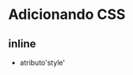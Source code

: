 # Adicionando CSS

## inline

* atributo'style'

## <style>

* tag html que irá conter o css

## <link>

* arquivo css externo

## @import

* arquivo css externo